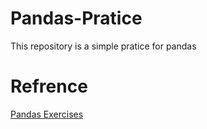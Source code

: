 # Pandas-Pratice
This repository is a simple pratice for pandas

# Refrence
[Pandas Exercises](https://github.com/guipsamora/pandas_exercises)
